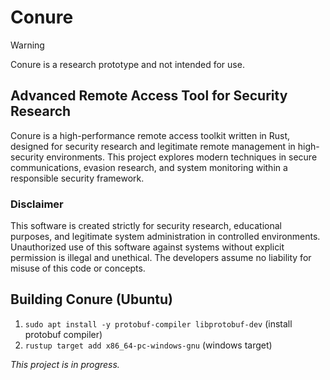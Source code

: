 # Conure
> [!WARNING]  
> Conure is a research prototype and not intended for use.

## Advanced Remote Access Tool for Security Research
Conure is a high-performance remote access toolkit written in Rust, designed for security research and legitimate remote management in high-security environments. This project explores modern techniques in secure communications, evasion research, and system monitoring within a responsible security framework.

### Disclaimer
This software is created strictly for security research, educational purposes, and legitimate system administration in controlled environments. Unauthorized use of this software against systems without explicit permission is illegal and unethical. The developers assume no liability for misuse of this code or concepts.

## Building Conure (Ubuntu)
1. `sudo apt install -y protobuf-compiler libprotobuf-dev` (install protobuf compiler)
2. `rustup target add x86_64-pc-windows-gnu` (windows target)

*This project is in progress.*